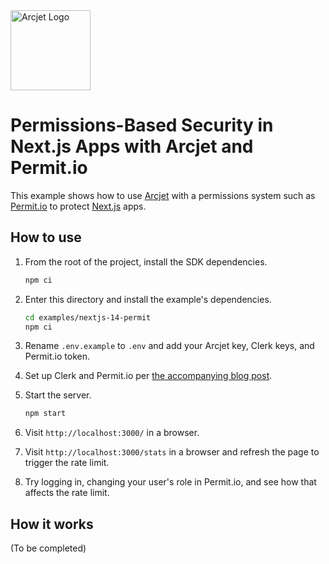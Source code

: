 <a href="https://arcjet.com" target="_arcjet-home">
  <picture>
    <source media="(prefers-color-scheme: dark)" srcset="https://arcjet.com/logo/arcjet-dark-lockup-voyage-horizontal.svg">
    <img src="https://arcjet.com/logo/arcjet-light-lockup-voyage-horizontal.svg" alt="Arcjet Logo" height="128" width="auto">
  </picture>
</a>

# Permissions-Based Security in Next.js Apps with Arcjet and Permit.io

This example shows how to use [Arcjet](https://arcjet.com/) with a permissions system such as [Permit.io](https://www.permit.io/) to protect [Next.js](https://nextjs.org/) apps.

## How to use

1. From the root of the project, install the SDK dependencies.

   ```bash
   npm ci
   ```

2. Enter this directory and install the example's dependencies.

   ```bash
   cd examples/nextjs-14-permit
   npm ci
   ```

3. Rename `.env.example` to `.env` and add your Arcjet key, Clerk keys, and Permit.io token.

4. Set up Clerk and Permit.io per [the accompanying blog post](https://blog.arcjet.com/permissions-based-security-in-nextjs-with-arcjet-and-permitio/).

4. Start the server.

   ```bash
   npm start
   ```

5. Visit `http://localhost:3000/` in a browser.

6. Visit `http://localhost:3000/stats` in a browser and refresh the page to trigger the rate limit.

7. Try logging in, changing your user's role in Permit.io, and see how that affects the rate limit.

## How it works

(To be completed)